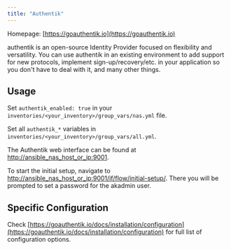 ```yaml
---
title: "Authentik"
---
```


Homepage: [https://goauthentik.io](https://goauthentik.io)

authentik is an open-source Identity Provider focused on flexibility and versatility. You can use authentik in an existing environment to add support for new protocols, implement sign-up/recovery/etc. in your application so you don't have to deal with it, and many other things.

## Usage

Set `authentik_enabled: true` in your `inventories/<your_inventory>/group_vars/nas.yml` file.

Set all `authentik_*` variables in `inventories/<your_inventory>/group_vars/all.yml`.

The Authentik web interface can be found at [http://ansible_nas_host_or_ip:9001](http://ansible_nas_host_or_ip:9001).

To start the initial setup, navigate to [http://ansible_nas_host_or_ip:9001/if/flow/initial-setup/](http://ansible_nas_host_or_ip:9001/if/flow/initial-setup/). There you will be prompted to set a password for the akadmin user.

## Specific Configuration

Check [https://goauthentik.io/docs/installation/configuration](https://goauthentik.io/docs/installation/configuration) for full list of configuration options.
